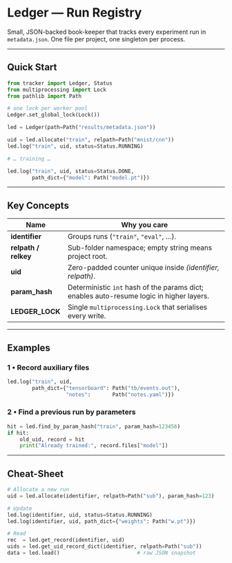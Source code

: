 # Ledger — Run Registry

Small, JSON-backed book-keeper that tracks every experiment run in
`metadata.json`. One file per project, one singleton per process.

---

## Quick Start

```python
from tracker import Ledger, Status
from multiprocessing import Lock
from pathlib import Path

# one lock per worker pool
Ledger.set_global_lock(Lock())

led = Ledger(path=Path("results/metadata.json"))

uid = led.allocate("train", relpath=Path("mnist/cnn"))
led.log("train", uid, status=Status.RUNNING)

# … training …

led.log("train", uid, status=Status.DONE,
        path_dict={"model": Path("model.pt")})
```

---

## Key Concepts

| Name                 | Why you care                                                                             |
| -------------------- | ---------------------------------------------------------------------------------------- |
| **identifier**       | Groups runs (`"train"`, `"eval"`, …).                                                    |
| **relpath / relkey** | Sub-folder namespace; empty string means project root.                                   |
| **uid**              | Zero-padded counter unique inside *(identifier, relpath)*.                               |
| **param\_hash**      | Deterministic `int` hash of the params dict; enables auto-resume logic in higher layers. |
| **LEDGER\_LOCK**     | Single `multiprocessing.Lock` that serialises every write.                               |

---

## Examples

### 1 • Record auxiliary files

```python
led.log("train", uid,
        path_dict={"tensorboard": Path("tb/events.out"),
                   "notes":       Path("notes.yaml")})
```

### 2 • Find a previous run by parameters

```python
hit = led.find_by_param_hash("train", param_hash=123456)
if hit:
    old_uid, record = hit
    print("Already trained:", record.files["model"])
```

---

## Cheat-Sheet

```python
# Allocate a new run
uid = led.allocate(identifier, relpath=Path("sub"), param_hash=123)

# Update
led.log(identifier, uid, status=Status.RUNNING)
led.log(identifier, uid, path_dict={"weights": Path("w.pt")})

# Read
rec  = led.get_record(identifier, uid)
uids = led.get_uid_record_dict(identifier, relpath=Path("sub"))
data = led.load()                         # raw JSON snapshot
```



